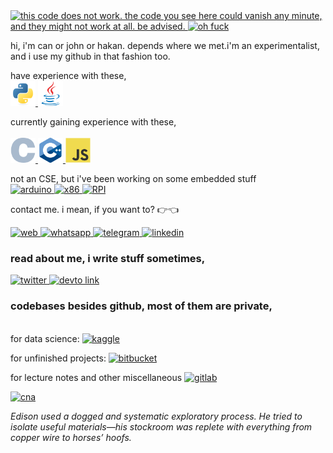 <a href="https://youtu.be/WPQSVUjeHfw"> 
 <img src="https://thumbs.gfycat.com/DelayedVacantDassie.webp" alt="this code does not work." width="20" height="20"/> the code you see here could vanish any minute, and they might not work at all. be advised.  <img src="https://thumbs.gfycat.com/DelayedVacantDassie.webp" alt="oh fuck" width="20" height="20"/></a>

hi, i'm can or john or hakan. depends where we met.i'm an experimentalist, and i use my github in that fashion too.

have experience with these, <br>
<a href="https://github.com/hakancangunerli?tab=repositories&q=&type=&language=python&sort=">
<img src="https://raw.githubusercontent.com/devicons/devicon/master/icons/python/python-original.svg" alt="python" width="40" height="40"/>
</a> <a href="https://github.com/hakancangunerli?tab=repositories&q=&type=&language=java&sort="> <a href="https://github.com/hakancangunerli?tab=repositories&q=&type=&language=java&sort="> <img src = "https://raw.githubusercontent.com/devicons/devicon/master/icons/java/java-original.svg" alt="java" width="40" height="40"/></a>

currently gaining experience with these, <br>
<a href="https://github.com/hakancangunerli/cant">  
<img src="https://raw.githubusercontent.com/devicons/devicon/master/icons/c/c-original.svg" alt="c" width="40" height="40"/>
<img src="https://raw.githubusercontent.com/devicons/devicon/master/icons/cplusplus/cplusplus-original.svg" alt="cpp" width="40" height="40"/>
</a>
<a href="https://github.com/hakancangunerli?tab=repositories&q=&type=&language=javascript&sort=" > <img src="https://raw.githubusercontent.com/devicons/devicon/master/icons/javascript/javascript-original.svg" alt="js" width="40" height="40"/>
</a>

not an CSE, but i've been working on some embedded stuff
<br>
<a href="https://www.youtube.com/watch?v=dQw4w9WgXcQ">
<img src="https://img.icons8.com/fluent/96/000000/arduino.png" alt="arduino" width="40" height="40"/>
<img src="https://img.icons8.com/office/80/000000/x86.png" alt="x86" width="40" height="40"/>
<img src="https://elinux.org/images/c/cb/Raspberry_Pi_Logo.svg" alt="RPI" width="40" height="50"/>
</a>

contact me. i mean, if you want to? 👉👈

<a href="https://john.tal-labs.com/"> <img src="https://icongr.am/devicon/chrome-original.svg?size=128&color=currentColor" alt="web" 
width="40" height="40"/> </a>
<a href="https://wa.me/14703882623?text=I%20got%20your%20number%20from%20GitHub" > <img src="https://img.icons8.com/officel/160/000000/whatsapp.png" alt="whatsapp" width="40" height="40" />
<a href="https://t.me/hakancangunerli"> <img src="https://img.icons8.com/cute-clipart/64/000000/telegram-app.png" alt="telegram" width="40" height="40"/> </a>
<a href="https://www.linkedin.com/in/hakancangunerli"> <img src="https://icongr.am/devicon/linkedin-original.svg?size=128&color=currentColor" alt="linkedin" width="40" height="40"/> </a>

### read about me, i write stuff sometimes,

<a href="https://twitter.com/hakancangunerli" > <img src="https://img.icons8.com/officel/160/000000/twitter.png" alt="twitter" width="40" height="40" /> </a>
<a href="https://dev.to/hakancangunerli"> <img src="https://d2fltix0v2e0sb.cloudfront.net/dev-badge.svg" alt="devto link" width="40" height="40"/> </a>

### codebases besides github, most of them are private,

<br> 
for data science: <a href="https://www.kaggle.com/hakancangunerli/"> <img src="https://cdn3.iconfinder.com/data/icons/logos-and-brands-adobe/512/189_Kaggle-512.png" alt="kaggle" width="20" height="20"/> </a>

for unfinished projects: <a href="https://bitbucket.com/hakancangunerli" > <img src="https://cdn.worldvectorlogo.com/logos/bitbucket-icon.svg" alt="bitbucket" width="20" height="20" /> </a>

for lecture notes and other miscellaneous <a href="https://gitlab.com/hakancangunerli
"> <img src="https://about.gitlab.com/images/press/logo/png/gitlab-icon-rgb.png" alt="gitlab" width="20" height="20"/>

[![cna](https://github-readme-stats.vercel.app/api?username=hakancangunerli&include_all_commits=true&theme=onedark)](https://github.com/anuraghazra/github-readme-stats)

<i>Edison used a dogged and systematic exploratory process. He tried to isolate useful materials—his stockroom was replete with everything from copper wire to horses’ hoofs.</i>
